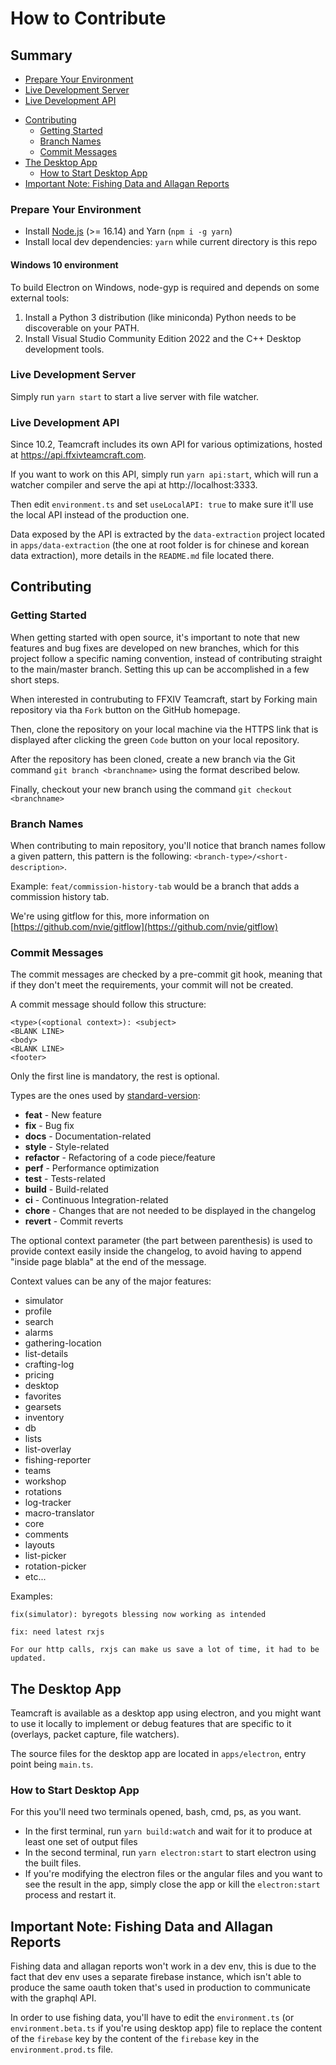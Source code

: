 # How to Contribute

## Summary
* [Prepare Your Environment](#prepare-your-environment)
* [Live Development Server](#live-development-server)
* [Live Development API](#live-development-api)
- [Contributing](#contributing)
  * [Getting Started](#getting-started)
  * [Branch Names](#branch-names)
  * [Commit Messages](#commit-messages)
- [The Desktop App](#the-desktop-app)
  * [How to Start Desktop App](#how-to-start-desktop-app)
- [Important Note: Fishing Data and Allagan Reports](#important-note-fishing-data-and-allagan-reports)

### Prepare Your Environment

* Install [Node.js](http://nodejs.org/) (>= 16.14) and Yarn (`npm i -g yarn`)
* Install local dev dependencies: `yarn` while current directory is this repo

#### Windows 10 environment

To build Electron on Windows, node-gyp is required and depends on some external tools:

1. Install a Python 3 distribution (like miniconda) Python needs to be discoverable on your PATH.
1. Install Visual Studio Community Edition 2022 and the C++ Desktop development tools.

### Live Development Server

Simply run `yarn start` to start a live server with file watcher.

### Live Development API

Since 10.2, Teamcraft includes its own API for various optimizations, hosted at https://api.ffxivteamcraft.com.

If you want to work on this API, simply run `yarn api:start`, which will run a watcher compiler and serve the api at http://localhost:3333.

Then edit `environment.ts` and set `useLocalAPI: true` to make sure it'll use the local API instead of the production one.

Data exposed by the API is extracted by the `data-extraction` project located in `apps/data-extraction` (the one at root folder is for chinese and korean data extraction), more details in the `README.md` file located there.

## Contributing

### Getting Started

When getting started with open source, it's important to note that new features and bug fixes are developed on new branches, which for this project follow a specific naming convention,  instead of contributing straight to the main/master branch. Setting this up can be accomplished in a few short steps. 

When interested in contrubuting to FFXIV Teamcraft, start by Forking main repository via tha `Fork` button on the GitHub homepage. 

Then, clone the repository on your local machine via the HTTPS link that is displayed after clicking the green `Code` button on your local repository.

After the repository has been cloned, create a new branch via the Git command `git branch <branchname>` using the format described below. 

Finally, checkout your new branch using the command `git checkout <branchname>`

### Branch Names

When contributing to main repository, you'll notice that branch names follow a given pattern,
this pattern is the following: `<branch-type>/<short-description>`.

Example: `feat/commission-history-tab` would be a branch that adds a commission history tab.

We're using gitflow for this, more information on [https://github.com/nvie/gitflow](https://github.com/nvie/gitflow)

### Commit Messages

The commit messages are checked by a pre-commit git hook, meaning that if they don't meet the requirements, 
your commit will not be created.
 
A commit message should follow this structure:
```
<type>(<optional context>): <subject>
<BLANK LINE>
<body>
<BLANK LINE>
<footer>
```

Only the first line is mandatory, the rest is optional.

Types are the ones used by [standard-version](https://github.com/conventional-changelog/standard-version):

- **feat** - New feature
- **fix** - Bug fix
- **docs** - Documentation-related
- **style** - Style-related
- **refactor** - Refactoring of a code piece/feature
- **perf** - Performance optimization
- **test** - Tests-related
- **build** - Build-related
- **ci** - Continuous Integration-related
- **chore** - Changes that are not needed to be displayed in the changelog
- **revert** - Commit reverts

The optional context parameter (the part between parenthesis) is used to provide context
easily inside the changelog, to avoid having to append "inside page blabla" at the end of the message.

Context values can be any of the major features:

- simulator
- profile
- search
- alarms
- gathering-location
- list-details
- crafting-log
- pricing
- desktop
- favorites
- gearsets
- inventory
- db
- lists
- list-overlay
- fishing-reporter
- teams
- workshop
- rotations
- log-tracker
- macro-translator
- core
- comments
- layouts
- list-picker
- rotation-picker
- etc...

Examples:

`fix(simulator): byregots blessing now working as intended`

```
fix: need latest rxjs

For our http calls, rxjs can make us save a lot of time, it had to be updated.
```

## The Desktop App

Teamcraft is available as a desktop app using electron, and you might want to use it locally to implement or debug features that are specific to it (overlays, packet capture, file watchers).

The source files for the desktop app are located in `apps/electron`, entry point being `main.ts`.

### How to Start Desktop App

For this you'll need two terminals opened, bash, cmd, ps, as you want.

 - In the first terminal, run `yarn build:watch` and wait for it to produce at least one set of output files
 - In the second terminal, run `yarn electron:start` to start electron using the built files.
 - If you're modifying the electron files or the angular files and you want to see the result in the app, simply close the app or kill the `electron:start` process and restart it.

## Important Note: Fishing Data and Allagan Reports

Fishing data and allagan reports won't work in a dev env, this is due to the fact that dev env uses a separate firebase instance, which isn't able to produce the same oauth token that's used in production to communicate with the graphql API. 

In order to use fishing data, you'll have to edit the `environment.ts` (or `environment.beta.ts` if you're using desktop app) file to replace the content of the `firebase` key by the content of the `firebase` key in the `environment.prod.ts` file.
